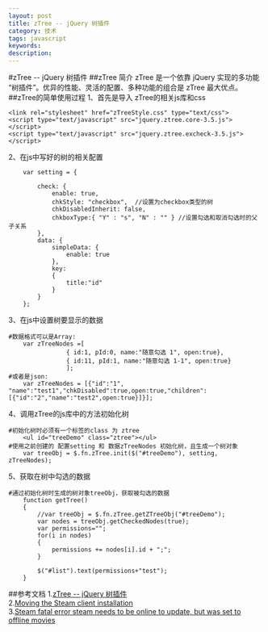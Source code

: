 ```yaml
---
layout: post
title: zTree -- jQuery 树插件
category: 技术
tags: javascript
keywords: 
description: 
---
```

#zTree -- jQuery 树插件
##zTree 简介
zTree 是一个依靠 jQuery 实现的多功能 “树插件”。优异的性能、灵活的配置、多种功能的组合是 zTree 最大优点。
##zTree的简单使用过程
1、首先是导入 zTree的相关js库和css

```
<link rel="stylesheet" href="zTreeStyle.css" type="text/css">
<script type="text/javascript" src="jquery.ztree.core-3.5.js"></script>
<script type="text/javascript" src="jquery.ztree.excheck-3.5.js"></script>
```

2、在js中写好的树的相关配置

```
	var setting = {
		
		check: {
			enable: true,
			chkStyle: "checkbox",  //设置为checkbox类型的树
			chkDisabledInherit: false,
			chkboxType:{ "Y" : "s", "N" : "" } //设置勾选和取消勾选时的父子关系
		},
		data: {
			simpleData: {
				enable: true
			},
			key:
			{
				title:"id"
			}	
		}
	};
```

3、在js中设置树要显示的数据

```
#数据格式可以是Array:
	var zTreeNodes =[
				{ id:1, pId:0, name:"随意勾选 1", open:true},
				{ id:11, pId:1, name:"随意勾选 1-1", open:true}
				];
#或者是json:
	var zTreeNodes = [{"id":"1", "name":"test1","chkDisabled":true,open:true,"children":[{"id":"2","name":"test2",open:true}]}];
```
4、调用zTree的js库中的方法初始化树

```
#初始化树时必须有一个标签的class 为 ztree
	<ul id="treeDemo" class="ztree"></ul>
#使用之前创建的 配置setting 和 数据zTreeNodes 初始化树，且生成一个树对象
	var treeObj = $.fn.zTree.init($("#treeDemo"), setting, zTreeNodes);
```

5、获取在树中勾选的数据

```
#通过初始化树时生成的树对象treeObj，获取被勾选的数据
	function getTree()
	{
		//var treeObj = $.fn.zTree.getZTreeObj("#treeDemo");
		var nodes = treeObj.getCheckedNodes(true);
		var permissions="";
		for(i in nodes)
		{
			permissions += nodes[i].id + ";";
		}

		$("#list").text(permissions+"test");
	}
```
##参考文档
1.<a href="http://www.ztree.me/v3/main.php#_zTreeInfo" target="_blank">zTree -- jQuery 树插件</a><br> 
2.<a href="http://negativo17.org/steam/" target="_blank">Moving the Steam client installation</a><br>
3.<a href="http://askubuntu.com/questions/256628/steam-fatal-error-steam-needs-to-be-online-to-update-but-was-set-to-offline-mov" target="_blank">Steam fatal error steam needs to be online to update, but was set to offline movies</a><br>
